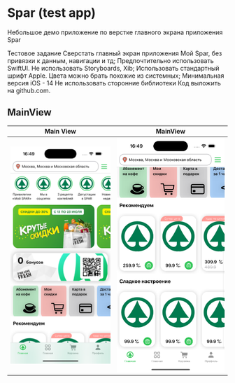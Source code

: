 # Spar (test app)
Небольшое демо приложение по верстке главного экрана приложения Spar

Тестовое задание
Сверстать главный экран приложения Мой Spar, без привязки к данным, навигации и тд;
Предпочтительно использовать SwiftUI. Не использовать Storyboards, Xib;
Использовать стандартный шрифт Apple. Цвета можно брать похожие из системных;
Минимальная версия iOS - 14
Не использовать сторонние библиотеки
Код выложить на github.com.

## MainView
| Main View               | MainView                |
| ----------------------- | ----------------------- |
| ![Screenshot 1](ScreenshotsForReadme/MainView-1.png) | ![Screenshot 2](ScreenshotsForReadme/MainView-2.png) |

